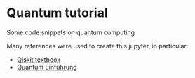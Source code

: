 # Quantum tutorial
Some code snippets on quantum computing

Many references were used to create this jupyter, in particular:
* [Qiskit textbook](https://community.qiskit.org/textbook/)
* [Quantum Einführung](http://www.quantencomputer-info.de/quantencomputer/grover-algorithmus/)
